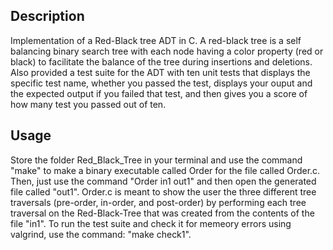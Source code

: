 ## Description

Implementation of a Red-Black tree ADT in C. A red-black tree is a self balancing binary search tree with each node having a color property (red or black) to facilitate the balance of the tree during insertions and deletions. Also provided a test suite for the ADT with ten unit tests that displays the specific test name, whether you passed the test, displays your ouput and the expected output if you failed that test, and then gives you a score of how many test you passed out of ten.



## Usage

Store the folder Red_Black_Tree in your terminal and use the command "make" to make a binary executable called Order for the file called Order.c. Then, just use the command "Order in1 out1" and then open the generated file called "out1". Order.c is meant to show the user the three different tree traversals (pre-order, in-order, and post-order) by performing each tree traversal on the Red-Black-Tree that was created from the contents of the file "in1". To run the test suite and check it for memeory errors using valgrind, use the command: "make check1". 

